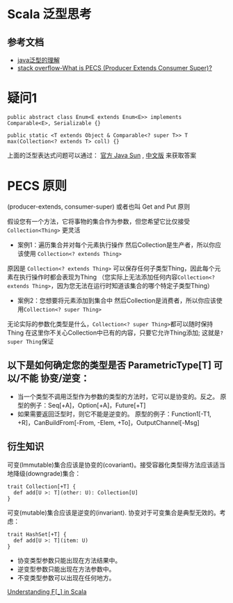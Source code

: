# Scala 泛型思考
## 参考文档
- [java泛型的理解](http://hongjiang.info/java-generics/)
- [stack overflow-What is PECS (Producer Extends Consumer Super)?](https://stackoverflow.com/questions/2723397/what-is-pecs-producer-extends-consumer-super?rq=1)
# 疑问1

`public abstract class Enum<E extends Enum<E>> implements Comparable<E>, Serializable {}`
                
`public static <T extends Object & Comparable<? super T>> T max(Collection<? extends T> coll) {}`

上面的泛型表达式问题可以通过： [官方 Java Sun](http://java.sun.com/j2se/1.5/pdf/generics-tutorial.pdf) , [中文版](http://blog.csdn.net/explorers/archive/2005/08/15/454837.aspx) 来获取答案

# PECS 原则
 (producer-extends, consumer-super) 或者也叫 Get and Put 原则
 
假设您有一个方法，它将事物的集合作为参数，但您希望它比仅接受 `Collection<Thing>` 更灵活 

- 案例1：遍历集合并对每个元素执行操作
然后Collection是生产者，所以你应该使用 `Collection<? extends Thing>`

原因是 `Collection<? extends Thing>` 可以保存任何子类型Thing，因此每个元素在执行操作时都会表现为Thing
（您实际上无法添加任何内容`Collection<? extends Thing>`，因为您无法在运行时知道该集合的哪个特定子类型Thing）

- 案例2：您想要将元素添加到集合中
然后Collection是消费者，所以你应该使用`Collection<? super Thing>`

无论实际的参数化类型是什么，`Collection<? super Thing>`都可以随时保持Thing
在这里你不关心Collection中已有的内容，只要它允许Thing添加; 这就是`? super Thing`保证

## 以下是如何确定您的类型是否 ParametricType[T] 可以/不能 协变/逆变：
- 当一个类型不调用泛型作为参数的类型的方法时，它可以是协变的。反之。
原型的例子：Seq[+A]，Option[+A]，Future[+T]
- 如果需要返回泛型时，则它不能是逆变的。
原型的例子：Function1[-T1, +R]，CanBuildFrom[-From, -Elem, +To]，OutputChannel[-Msg]

## 衍生知识
可变(Immutable)集合应该是协变的(covariant)。接受容器化类型得方法应该适当地降级(downgrade)集合：
 ```
 trait Collection[+T] {
   def add[U >: T](other: U): Collection[U]
 }
 ```
可变(mutable)集合应该是逆变的(invariant). 协变对于可变集合是典型无效的。考虑：
 ```
 trait HashSet[+T] {
   def add[U >: T](item: U)
 }
 ```
- 协变类型参数只能出现在方法结果中。
- 逆变型参数只能出现在方法参数中。
- 不变类型参数可以出现在任何地方。

[Understanding F[_] in Scala](https://medium.com/bigpanda-engineering/understanding-f-in-scala-4bec5996761f)
